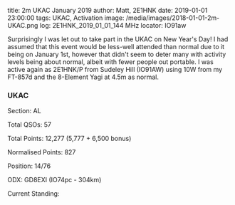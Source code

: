 title: 2m UKAC January 2019
author: Matt, 2E1HNK
date: 2019-01-01 23:00:00
tags: UKAC, Activation
image: /media/images/2018-01-01-2m-UKAC.png
log: 2E1HNK_2019_01_01_144 MHz
locator: IO91aw




Surprisingly I was let out to take part in the UKAC on New Year's Day! I had assumed that this event would
be less-well attended than normal due to it being on January 1st, however that didn't seem to deter many
with activity levels being about normal, albeit with fewer people out portable. I was active again as
2E1HNK/P from Sudeley Hill (IO91AW) using 10W from my FT-857d and the 8-Element Yagi at 4.5m as normal.


### UKAC

Section: AL

Total QSOs: 57

Total Points: 12,277 (5,777 + 6,500 bonus)

Normalised Points: 827

Position: 14/76

ODX: GD8EXI (IO74pc - 304km)

Current Standing:
